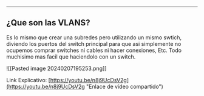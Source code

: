
---
## ¿Que son las VLANS?

Es lo mismo que crear una subredes pero utilizando un mismo swtich, diviendo los puertos del switch principal para que asi simplemente no ocupemos comprar switches ni cables ni hacer conexiones, Etc. Todo muchisimo mas facil que haciendolo con un switch.

![[Pasted image 20240207195253.png]]

Link Explicativo: [https://youtu.be/n8j9UcDsV2g](https://youtu.be/n8j9UcDsV2g "Enlace de vídeo compartido")
